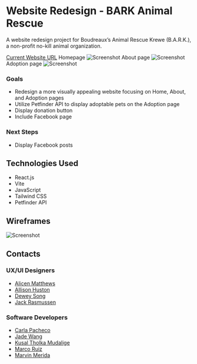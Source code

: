 # Website Redesign - BARK Animal Rescue
A website redesign project for Boudreaux’s Animal Rescue Krewe (B.A.R.K.), a non-profit no-kill animal organization. 

[Current Website URL](http://barkanimalrescue.org/)
Homepage
![Screenshot](https://i.imgur.com/vUSAFaM.jpg)
About page
![Screenshot](https://i.imgur.com/5IgJXNQ.png)
Adoption page
![Screenshot](https://i.imgur.com/MiJellA.png)

### Goals
- Redesign a more visually appealing website focusing on Home, About, and Adoption pages
- Utilize Petfinder API to display adoptable pets on the Adoption page
- Display donation button
- Include Facebook page

### Next Steps
- Display Facebook posts

## Technologies Used
- React.js
- Vite
- JavaScript
- Tailwind CSS
- Petfinder API

## Wireframes
![Screenshot]()

## Contacts
### UX/UI Designers
- [Alicen Matthews](https://www.linkedin.com/in/alicenmatthews/)
- [Allison Huston](https://www.linkedin.com/in/al-huston/)
- [Dewey Song](https://www.linkedin.com/in/duhyungsong/)
- [Jack Rasmussen](https://www.linkedin.com/in/j-rasmussen/)

### Software Developers
- [Carla Pacheco](https://github.com/cmpacheco23)
- [Jade Wang](https://github.com/jadewang425)
- [Kusal Tholka Mudalige](https://github.com/aizealawin)
- [Marco Ruiz](https://github.com/mar69287)
- [Marvin Merida](https://github.com/mmarvin3)
